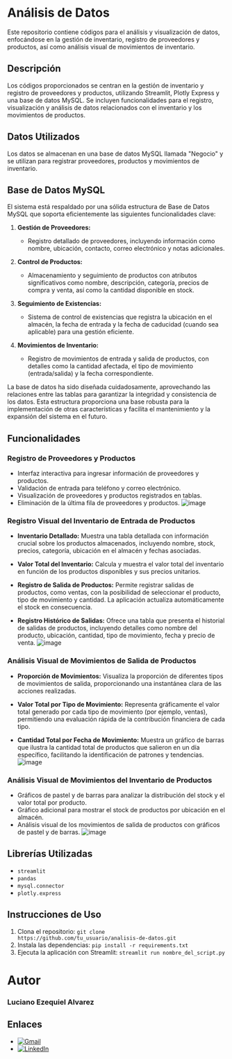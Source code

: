 # Análisis de Datos

Este repositorio contiene códigos para el análisis y visualización de datos, enfocándose en la gestión de inventario, registro de proveedores y productos, así como análisis visual de movimientos de inventario.

## Descripción

Los códigos proporcionados se centran en la gestión de inventario y registro de proveedores y productos, utilizando Streamlit, Plotly Express y una base de datos MySQL. Se incluyen funcionalidades para el registro, visualización y análisis de datos relacionados con el inventario y los movimientos de productos.

## Datos Utilizados

Los datos se almacenan en una base de datos MySQL llamada "Negocio" y se utilizan para registrar proveedores, productos y movimientos de inventario.

## Base de Datos MySQL

El sistema está respaldado por una sólida estructura de Base de Datos MySQL que soporta eficientemente las siguientes funcionalidades clave:

1. **Gestión de Proveedores:**
   - Registro detallado de proveedores, incluyendo información como nombre, ubicación, contacto, correo electrónico y notas adicionales.

2. **Control de Productos:**
   - Almacenamiento y seguimiento de productos con atributos significativos como nombre, descripción, categoría, precios de compra y venta, así como la cantidad disponible en stock.

3. **Seguimiento de Existencias:**
   - Sistema de control de existencias que registra la ubicación en el almacén, la fecha de entrada y la fecha de caducidad (cuando sea aplicable) para una gestión eficiente.

4. **Movimientos de Inventario:**
   - Registro de movimientos de entrada y salida de productos, con detalles como la cantidad afectada, el tipo de movimiento (entrada/salida) y la fecha correspondiente.

La base de datos ha sido diseñada cuidadosamente, aprovechando las relaciones entre las tablas para garantizar la integridad y consistencia de los datos. Esta estructura proporciona una base robusta para la implementación de otras características y facilita el mantenimiento y la expansión del sistema en el futuro.

## Funcionalidades

### Registro de Proveedores y Productos
- Interfaz interactiva para ingresar información de proveedores y productos.
- Validación de entrada para teléfono y correo electrónico.
- Visualización de proveedores y productos registrados en tablas.
- Eliminación de la última fila de proveedores y productos.
![image](https://github.com/LUXI4NO/MySQL-Gestion-de-Inventario/assets/140111840/41725d6a-f283-49ab-b068-185d726bb059)
### Registro Visual del Inventario de Entrada de Productos

- **Inventario Detallado:** Muestra una tabla detallada con información crucial sobre los productos almacenados, incluyendo nombre, stock, precios, categoría, ubicación en el almacén y fechas asociadas.

- **Valor Total del Inventario:** Calcula y muestra el valor total del inventario en función de los productos disponibles y sus precios unitarios.

- **Registro de Salida de Productos:** Permite registrar salidas de productos, como ventas, con la posibilidad de seleccionar el producto, tipo de movimiento y cantidad. La aplicación actualiza automáticamente el stock en consecuencia.

- **Registro Histórico de Salidas:** Ofrece una tabla que presenta el historial de salidas de productos, incluyendo detalles como nombre del producto, ubicación, cantidad, tipo de movimiento, fecha y precio de venta.
![image](https://github.com/LUXI4NO/MySQL-Gestion-de-Inventario/assets/140111840/d09f5d90-361a-4ac1-b52c-b16b94214427)

### Análisis Visual de Movimientos de Salida de Productos

- **Proporción de Movimientos:** Visualiza la proporción de diferentes tipos de movimientos de salida, proporcionando una instantánea clara de las acciones realizadas.

- **Valor Total por Tipo de Movimiento:** Representa gráficamente el valor total generado por cada tipo de movimiento (por ejemplo, ventas), permitiendo una evaluación rápida de la contribución financiera de cada tipo.

- **Cantidad Total por Fecha de Movimiento:** Muestra un gráfico de barras que ilustra la cantidad total de productos que salieron en un día específico, facilitando la identificación de patrones y tendencias.
![image](https://github.com/LUXI4NO/MySQL-Gestion-de-Inventario/assets/140111840/cd26c740-edaf-4584-8718-7a7ff346aa77)

### Análisis Visual de Movimientos del Inventario de Productos
- Gráficos de pastel y de barras para analizar la distribución del stock y el valor total por producto.
- Gráfico adicional para mostrar el stock de productos por ubicación en el almacén.
- Análisis visual de los movimientos de salida de productos con gráficos de pastel y de barras.
![image](https://github.com/LUXI4NO/MySQL-Gestion-de-Inventario/assets/140111840/e006367f-6d08-4578-b8fe-4c05b609a530)


## Librerías Utilizadas
- `streamlit`
- `pandas`
- `mysql.connector`
- `plotly.express`
  
## Instrucciones de Uso

1. Clona el repositorio: `git clone https://github.com/tu_usuario/analisis-de-datos.git`
2. Instala las dependencias: `pip install -r requirements.txt`
3. Ejecuta la aplicación con Streamlit: `streamlit run nombre_del_script.py`

# Autor
### Luciano Ezequiel Alvarez



## Enlaces

- [![Gmail](https://img.shields.io/badge/Gmail-D14836?style=for-the-badge&logo=gmail&logoColor=white)](mailto:alvarezlucianoezequiel@gmail.com)
- [![LinkedIn](https://img.shields.io/badge/LinkedIn-0A66C2?style=for-the-badge&logo=linkedin&logoColor=white)](https://www.linkedin.com/in/luciano-alvarez-332843285/)
